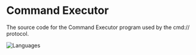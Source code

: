 # Command Executor
The source code for the Command Executor program used by the cmd:// protocol.

![Languages](https://skillicons.dev/icons?i=py)
